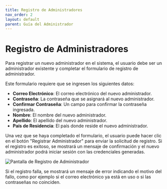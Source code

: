 ```yaml
---
title: Registro de Administradores
nav_order: 2
layout: default
parent: Guía del Administrador
---
```


# Registro de Administradores

Para registrar un nuevo administrador en el sistema, el usuario debe ser un administrador existente y completar el formulario de registro de administrador.

Este formulario requiere que se ingresen los siguientes datos:

- **Correo Electrónico**: El correo electrónico del nuevo administrador.
- **Contraseña**: La contraseña que se asignará al nuevo administrador.
- **Confirmar Contraseña**: Un campo para confirmar la contraseña ingresada.
- **Nombre**: El nombre del nuevo administrador.
- **Apellido**: El apellido del nuevo administrador.
- **País de Residencia**: El país donde reside el nuevo administrador.

Una vez que se haya completado el formulario, el usuario puede hacer clic en el botón "Registrar Administrador" para enviar la solicitud de registro. Si el registro es exitoso, se mostrará un mensaje de confirmación y el nuevo administrador podrá iniciar sesión con las credenciales generadas.

![Pantalla de Registro de Administrador](../../assets/admin/register_admins.jpeg)

Si el registro falla, se mostrará un mensaje de error indicando el motivo del fallo, como por ejemplo si el correo electrónico ya está en uso o si las contraseñas no coinciden.

